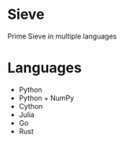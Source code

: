 # Sieve
Prime Sieve in multiple languages

# Languages
- Python
- Python + NumPy
- Cython
- Julia
- Go
- Rust
